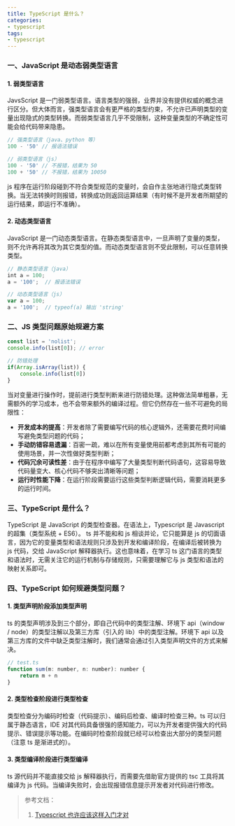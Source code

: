 ```yaml
---
title: TypeScript 是什么？
categories:
- typescript
tags:
- typescript
---
```


### 一、JavaScript 是动态弱类型语言

#### 1. 弱类型语言
JavsScript 是一门弱类型语言。语言类型的强弱，业界并没有提供权威的概念进行区分。但大体而言，强类型语言会有更严格的类型约束，不允许已声明类型的变量出现隐式的类型转换。而弱类型语言几乎不受限制，这种变量类型的不确定性可能会给代码带来隐患。
<!-- more -->
```js
// 强类型语言（java、python 等）
100 - '50' // 报语法错误

// 弱类型语言（js）
100 - '50' // 不报错，结果为 50
100 + '50' // 不报错，结果为 10050
```

js 程序在运行阶段碰到不符合类型规范的变量时，会自作主张地进行隐式类型转换。当无法转换时则报错，转换成功则返回运算结果（有时候不是开发者所期望的运行结果，即运行不准确）。

#### 2. 动态类型语言
JavaScript 是一门动态类型语言。在静态类型语言中，一旦声明了变量的类型，则不允许再将其改为其它类型的值。而动态类型语言则不受此限制，可以任意转换类型。
```js
// 静态类型语言（java）
int a = 100;
a = '100';  // 报语法错误

// 动态类型语言（js）
var a = 100;
a = '100';  // typeof(a) 输出 'string'
```

### 二、JS 类型问题原始规避方案
```js
const list = 'nolist';
console.info(list[0]); // error

// 防错处理
if(Array.isArray(list)) {
    console.info(list[0])
}
```
当对变量进行操作时，提前进行类型判断来进行防错处理。这种做法简单粗暴，无需额外的学习成本，也不会带来额外的编译过程。但它仍然存在一些不可避免的局限性：
* **开发成本的提高**：开发者除了需要编写代码的核心逻辑外，还需要花费时间编写避免类型问题的代码；
* **手动防错容易遗漏**：百密一疏，难以在所有变量使用前都考虑到其所有可能的使用场景，并一次性做好类型判断；
* **代码冗余可读性差**：由于在程序中编写了大量类型判断代码语句，这容易导致代码量变大、核心代码不够突出清晰等问题；
* **运行时性能下降**：在运行阶段需要运行这些类型判断逻辑代码，需要消耗更多的运行时间。

### 三、TypeScript 是什么？
TypeScript 是 JavaScript 的类型检查器。在语法上，Typescript 是 Javascript 的超集（类型系统 + ES6）。
ts 并不能和和 js 相谈并论，它只能算是 js 的切面语言，因为它的变量类型和语法规则只涉及到开发和编译阶段，在编译后被转换为 js 代码，交给 JavaScript 解释器执行。这也意味着，在学习 ts 这门语言的类型和语法时，无需关注它的运行机制与存储规则，只需要理解它与 js 类型和语法的映射关系即可。

### 四、TypeScript 如何规避类型问题？

#### 1. 类型声明阶段添加类型声明
ts 的类型声明涉及到三个部分，即自己代码中的类型注解、环境下 api（window / node）的类型注解以及第三方库（引入的 lib）中的类型注解。环境下 api 以及第三方库的文件中缺乏类型注解时，我们通常会通过引入类型声明文件的方式来解决。
```js
// test.ts
function sum(m: number, n: number): number {
	return m + n
}
```

#### 2. 类型检查阶段进行类型检查
类型检查分为编码时检查（代码提示）、编码后检查、编译时检查三种。ts 可以归属于静态语言，IDE 对其代码具备很强的感知能力，可以为开发者提供强大的代码提示、错误提示等功能。在编码时检查阶段就已经可以检查出大部分的类型问题（注意 ts 是渐进式的）。

#### 3. 类型编译阶段进行类型编译
ts 源代码并不能直接交给 js 解释器执行，而需要先借助官方提供的 tsc 工具将其编译为 js 代码。当编译失败时，会出现报错信息提示开发者对代码进行修改。

> 参考文档：
> 1. [Typescript 也许应该这样入门才对](https://juejin.cn/post/6931313450836557838)